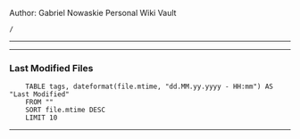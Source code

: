Author: Gabriel Nowaskie
Personal Wiki Vault 

```ActivityHistory
/
```
---
---

### Last Modified Files
```dataview 
	TABLE tags, dateformat(file.mtime, "dd.MM.yy.yyyy - HH:mm") AS "Last Modified"
	FROM ""
	SORT file.mtime DESC
	LIMIT 10
```
---
